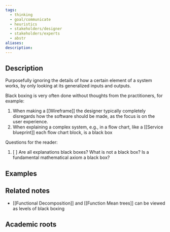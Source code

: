 ```yaml
---
tags:
  - thinking
  - goal/communicate
  - heuristics
  - stakeholders/designer
  - stakeholders/experts
  - abstr
aliases: 
description:
---
```


## Description
Purposefully ignoring the details of how a certain element of a system works, by only looking at its generalized inputs and outputs. 

Black boxing is very often done without thoughts from the practitioners, for example:
1. When making a [[Wireframe]] the designer typically completely disregards how the software should be made, as the focus is on the user experience. 
2. When explaining a complex system, e.g., in a flow chart, like a [[Service blueprint]] each flow chart block, is a black box 

Questions for the reader:
1. [ ] Are all explanations black boxes? What is not a black box? Is a fundamental mathematical axiom a black box? 

## Examples 


## Related notes 
- [[Functional Decomposition]] and [[Function Mean trees]] can be viewed as levels of black boxing 

## Academic roots
